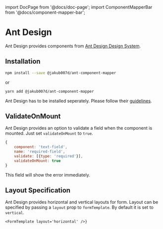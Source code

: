 import DocPage from '@docs/doc-page';
import ComponentMapperBar from '@docs/component-mapper-bar';

<DocPage>

# Ant Design

<ComponentMapperBar prefix="ant" href="https://ant.design/" />

Ant Design provides components from [Ant Design Design System](https://ant.design/).

## Installation

```bash
npm install --save @jakub007d/ant-component-mapper
```
or
```bash
yarn add @jakub007d/ant-component-mapper
```

Ant Design has to be installed seperately. Please follow their [guidelines](https://ant.design/docs/react/introduce#Installation).

## ValidateOnMount

Ant Design provides an option to validate a field when the component is mounted. Just set `validateOnMount` to `true`.

```jsx
{
    component: 'text-field',
    name: 'required-field',
    validate: [{type: 'required'}],
    validateOnMount: true
}
```

This field will show the error immediately.

## Layout Specification

Ant Design provides horizontal and vertical layouts for form. Layout can be specified by passing a `layout` prop to `formTemplate`. By default it is set to `vertical`.

```
<FormTemplate layout='horizontal' />}
```
</DocPage>
